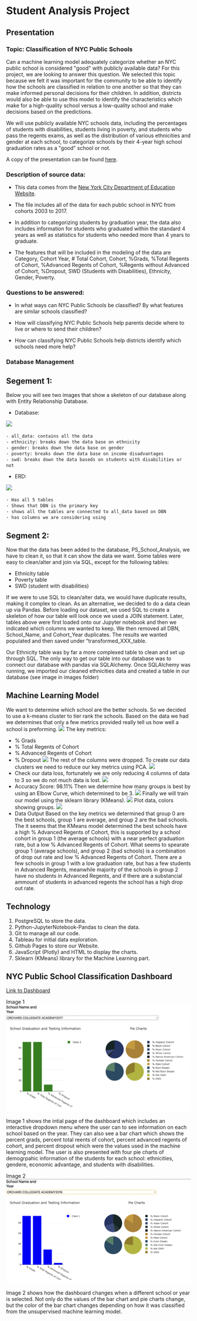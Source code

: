 # Student Analysis Project

## Presentation

### Topic: Classification of NYC Public Schools 
Can a machine learning model adequately categorize whether an NYC public school is considered "good" with publicly available data? For this project, we are looking to answer this question. We selected this topic because we felt it was important for the community to be able to identify how the schools are classified in relation to one another so that they can make informed personal decisions for their children. In addition, districts would also be able to use this model to identify the characteristics which make for a high-quality school versus a low-quality school and make decisions based on the predictions. 

We will use publicly available NYC schools data, including the percentages of students with disabilities, students living in poverty, and students who pass the regents exams, as well as the distribution of various ethnicities and gender at each school, to categorize schools by their 4-year high school graduation rates as a "good" school or not. 

A copy of the presentation can be found [here](https://docs.google.com/presentation/d/1Hy0tTfnzQk7wBHQD7KSvTr1mUrC9FzMkwlysQilIZLQ/edit?usp=sharing).

### Description of source data:
- This data comes from the [New York City Department of Education Website](https://infohub.nyced.org/reports/academics/graduation-results).

- The file includes all of the data for each public school in NYC from cohorts 2003 to 2017. 

- In addition to categorizing students by graduation year, the data also includes information for students who graduated within the standard 4 years as well as statistics for students who needed more than 4 years to graduate. 

- The features that will be included in the modeling of the data are Category, Cohort Year, # Total Cohort, Cohort, %Grads, %Total Regents of Cohort, %Advanced Regents of Cohort, %Regents without Advanced of Cohort, %Dropout, SWD (Students with Disabilities), Ethnicity, Gender, Poverty.

### Questions to be answered:
- In what ways can NYC Public Schools be classified? By what features are similar schools classified? 

- How will classifying NYC Public Schools help parents decide where to live or where to send their children? 

- How can classifying NYC Public Schools help districts identify which schools need more help?

### Database Management

## Segement 1:

Below you will see two images that show a skeleton of our database along with Entity Relationship Database. 


- Database: 

![](https://github.com/es2681/student_analysis_project/blob/main/images/School_Analysis_Database.png)

    - all_data: contains all the data
    - ethnicity: breaks down the data base on ethnicity
    - gender: breaks down the data base on gender
    - poverty: breaks down the data base on income disadvantages
    - swd: breaks down the data baseds on students with disabilities or not


- ERD:

![](https://github.com/es2681/student_analysis_project/blob/main/images/School_Analysis_ERD.png)

    - Has all 5 tables
    - Shows that DBN is the primary key
    - shows all the tables are connected to all_data based on DBN
    - has columns we are considering using

## Segment 2:

Now that the data has been added to the database, PS_School_Analysis, we have to clean it, so that it can show the data we want. Some tables were easy to clean/alter and join via SQL, except for the following tables:

- Ethnicity table
- Poverty table
- SWD (student with disabilities)

If we were to use SQL to clean/alter data, we would have duplicate results, making it complex to clean. As an alternative, we decided to do a data clean up via Pandas. Before loading our dataset, we used SQL to create a skeleton of how our table will look once we used a JOIN statement. Later, tables above were first loaded onto our Jupyter notebook and then we indicated which columns we wanted to keep. We then removed all DBN, School_Name, and Cohort_Year duplicates. The results we wanted populated and then saved under “transformed_XXX_table.

Our Ethnicity table was by far a more complexed table to clean and set up through SQL. The only way to get our table into our database was to connect our database with pandas via SQLAlchemy. Once SQLAlchemy was running, we imported our cleaned ethnicities data and created a table in our database (see image in images folder)

    

## Machine Learning Model
We want to determine which school are the better schools. So we decided to use a k-means cluster to tier rank the schools.
Based on the data we had we determines that only a few metrics provided really tell us how well a school is preforming.
![](https://github.com/es2681/student_analysis_project/blob/main/images/All_data_table.PNG)
The key metrics:
- % Grads
- % Total Regents of Cohort
- % Advanced Regents of Cohort
- % Dropout
![](https://github.com/es2681/student_analysis_project/blob/main/images/Inital_input_features.PNG)
The rest of the columns were dropped.
To create our data clusters we need to reduce our key metrics using PCA. 
![](https://github.com/es2681/student_analysis_project/blob/main/images/School_PCA.PNG)
- Check our data loss, fortunately we are only reducing 4 columns of data to 3 so we do not much data is lost. 
![](https://github.com/es2681/student_analysis_project/blob/main/images/Accurcay_score.PNG)
- Accuracy Score: 98.11%
Then we determine how many groups is best by using an Elbow Curve, which determined to be 3.
![](https://github.com/es2681/student_analysis_project/blob/main/images/Elbow_curve.PNG)
Finally we will train our model using the sklearn library (KMeans).
![](https://github.com/es2681/student_analysis_project/blob/main/images/School_analysis_with_class.PNG)
Plot data, colors showing groups.
![](https://github.com/es2681/student_analysis_project/blob/main/images/School_Analysis_KMeans_Scatter.PNG)
- Data Output
Based on the key metrics we determined that group 0 are the best schools, group 1 are average, and group 2 are the bad schools.
The it seems that the KMeans model determined the best schools have a high % Advanced Regents of Cohort, this is supported by a school cohort in group 1 (the average schools) with a near perfect graduation rate, but a low % Advanced Regents of Cohort.
What seems to spearate group 1 (average schools), and group 2 (bad schools) is a combination of drop out rate and low % Advanced Regents of Cohort. There are a few schools in group 1 with a low graduation rate, but has a few students in Advanced Regents, meanwhile majority of the schools in group 2 have no students in Advanced Regents, and if there are a substancial ammount of students in advanced regents the school has a high drop out rate.




## Technology
1. PostgreSQL to store the data.
2. Python-JupyterNotebook-Pandas to clean the data.
3. Git to manage all our code.
4. Tableau for initial data exploration.
5. Github Pages to store our Website.
6. JavaScript (Plotly) and HTML to display the charts.
7. Sklearn (KMeans) library for the Machine Learning part.

## NYC Public School Classification Dashboard 

[Link to Dashboard](https://amairanir.github.io/school_dashboard/)

Image 1
![](https://github.com/AmairaniR/school_dashboard/blob/main/images/dashboard_pic1.png)

Image 1 shows the intial page of the dashboard which includes an interactive dropdown menu where the user can to see information on each school based on the year. They can also see a bar chart which shows the percent grads, percent total reents of cohort, percent advanced regents of cohort, and percent dropout which were the values used in the machine learning model. The user is also presented with four pie charts of demogrpahic information of the students for each school: ethnicities, gendere, economic advantage, and students with disabilities. 

Image 2
![](https://github.com/AmairaniR/school_dashboard/blob/main/images/dashboard_pic2.png)

Image 2 shows how the dashboard changes when a different school or year is selected. Not only do the values of the bar chart and pie charts change, but the color of the bar chart changes depending on how it was classified from the unsupervised machine learning model. 
